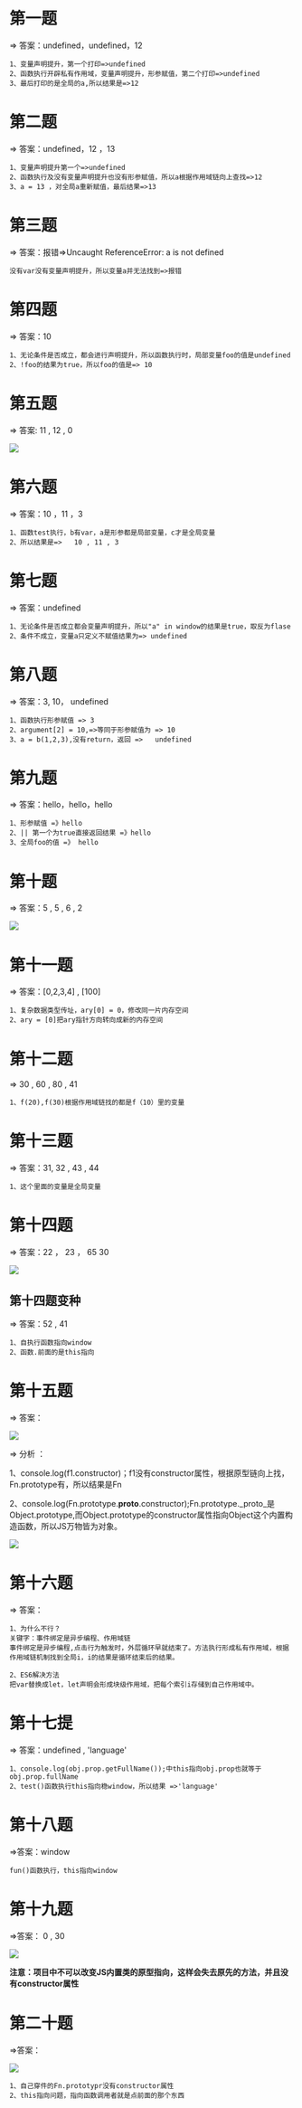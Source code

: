 



# 第一题

=>	答案：undefined，undefined，12

```
1、变量声明提升，第一个打印=>undefined
2、函数执行开辟私有作用域，变量声明提升，形参赋值，第二个打印=>undefined
3、最后打印的是全局的a,所以结果是=>12
```

# 第二题

=>	答案：undefined，12 ，13

```
1、变量声明提升第一个=>undefined
2、函数执行及没有变量声明提升也没有形参赋值，所以a根据作用域链向上查找=>12
3、a = 13 ，对全局a重新赋值，最后结果=>13
```

# 第三题

=>	答案：报错=>Uncaught ReferenceError: a is not defined

```
没有var没有变量声明提升，所以变量a并无法找到=>报错
```

# 第四题

=>	答案：10

```
1、无论条件是否成立，都会进行声明提升，所以函数执行时，局部变量foo的值是undefined
2、!foo的结果为true，所以foo的值是=> 10
```

# 第五题

=>	答案: 11 , 12 , 0

![](./images/面试题1阶段第5题答案.png)

# 第六题

=>	答案：10 ，11 ，3

```
1、函数test执行，b有var，a是形参都是局部变量，c才是全局变量
2、所以结果是=>	10 , 11 , 3
```

# 第七题

=>	答案：undefined

```
1、无论条件是否成立都会变量声明提升，所以"a" in window的结果是true，取反为flase
2、条件不成立，变量a只定义不赋值结果为=> undefined
```

# 第八题

=>	答案：3, 10， undefined

```
1、函数执行形参赋值 => 3
2、argument[2] = 10,=>等同于形参赋值为 => 10
3、a = b(1,2,3),没有return，返回 =>	undefined
```

# 第九题

=>	答案：hello，hello，hello

```
1、形参赋值 =》hello
2、|| 第一个为true直接返回结果 =》hello
3、全局foo的值 =》 hello
```

# 第十题

=>	答案：5 , 5 , 6 , 2

![](./images/面试题1阶段第10题答案.png)

 # 第十一题

=>	答案：[0,2,3,4]  , [100]

```
1、复杂数据类型传址，ary[0] = 0，修改同一片内存空间
2、ary = [0]把ary指针方向转向成新的内存空间
```

# 第十二题

=>	30 , 60 , 80 , 41

```
1、f(20),f(30)根据作用域链找的都是f（10）里的变量
```

# 第十三题

=>	答案：31, 32 , 43 , 44

```
1、这个里面的变量是全局变量
```

# 第十四题

=>	答案：22 ， 23 ， 65 	30

![](./images/面试题1阶段第14题答案.png)

## 第十四题变种

=>	答案：52 , 41

```
1、自执行函数指向window
2、函数.前面的是this指向
```

# 第十五题

=>	答案：

![](./images/面试题1阶段第15题答案.png)

=>	分析 ：

1、console.log(f1.constructor)；f1没有constructor属性，根据原型链向上找，Fn.prototype有，所以结果是Fn

2、console.log(Fn.prototype.__proto__.constructor);Fn.prototype._proto_是Object.prototype,而Object.prototype的constructor属性指向Object这个内置构造函数，所以JS万物皆为对象。

![](./images/面试题1阶段第15题分析.png)

# 第十六题

=>	答案：

```
1、为什么不行？
关键字：事件绑定是异步编程、作用域链
事件绑定是异步编程,点击行为触发时，外层循环早就结束了。方法执行形成私有作用域，根据作用域链机制找到全局i，i的结果是循环结束后的结果。

2、ES6解决方法
把var替换成let，let声明会形成块级作用域，把每个索引i存储到自己作用域中。
```

# 第十七提

=>	答案：undefined , 'language'

```
1、console.log(obj.prop.getFullName());中this指向obj.prop也就等于obj.prop.fullName
2、test()函数执行this指向稳window，所以结果 =>'language'
```

# 第十八题

=>答案：window

```
fun()函数执行，this指向window
```

# 第十九题

=>答案： 0 , 30

![](./images/面试题1阶段第18题分析.png)

**注意：项目中不可以改变JS内置类的原型指向，这样会失去原先的方法，并且没有constructor属性**

# 第二十题

=>答案：

![](./images/面试题1阶段第20题答案.png)

```
1、自己穿件的Fn.prototypr没有constructor属性
2、this指向问题，指向函数调用者就是点前面的那个东西
```

